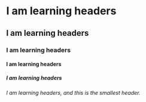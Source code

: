 # I am learning headers

## I am learning headers

### I am learning headers

#### I am learning headers

##### I am learning headers

###### I am learning headers, and this is the smallest header.
